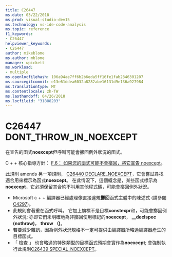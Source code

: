 ```yaml
---
title: C26447
ms.date: 03/22/2018
ms.prod: visual-studio-dev15
ms.technology: vs-ide-code-analysis
ms.topic: reference
f1_keywords:
- C26447
helpviewer_keywords:
- C26447
author: mikeblome
ms.author: mblome
manager: wpickett
ms.workload:
- multiple
ms.openlocfilehash: 106a94ae7ff6b2b6eda5ff16fe1fab2346301207
ms.sourcegitcommit: e13e61ddea6032a8282abe16131d9e136a927984
ms.translationtype: MT
ms.contentlocale: zh-TW
ms.lasthandoff: 04/26/2018
ms.locfileid: "31888203"
---
```

# <a name="c26447-dontthrowinnoexcept"></a>C26447 DONT_THROW_IN_NOEXCEPT

在宣告的函式**noexcept**但呼叫可能會擲回例外狀況的函式。

C + + 核心指導方針： [F.6： 如果您的函式可能不會擲回，將它宣告 noexcept](https://github.com/isocpp/CppCoreGuidelines/blob/master/CppCoreGuidelines.md#f6-if-your-function-may-not-throw-declare-it-noexcept)。

此規則 amends 另一項規則， [C26440 DECLARE_NOEXCEPT](c26440.md)，它會嘗試尋找適合用來標示為函式**noexcept**。 在此情況下，這個概念是，某些函式標示為**noexcept**，它必須保留其合約不叫用其他程式碼，可能會擲回例外狀況。

- Microsoft c + + 編譯器已經處理像直接違規**擲回**函式主體中的陳述式 (請參閱[C4297](/cpp/error-messages/compiler-warnings/compiler-warning-level-1-c4297))。
- 此規則會著重在函式呼叫。 它加上旗標不是目標**constexpr**和，可能會擲回例外狀況; 亦即它們未明確地為非擲回使用標記的**noexcept**， **__declspec (nothrow)**， **throw （)**。
- 若要減少雜訊，因為例外狀況規格不一定可提供由編譯器所略過編譯器產生的目標函式。
- 「 檢查 」 也會略過的特殊類型的目標函式預期會實作為**noexcept**; 會強制執行此規則[C26439 SPECIAL_NOEXCEPT](c26439.md)。

